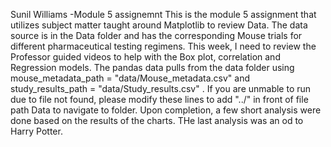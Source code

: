 Sunil Williams -Module 5 assignemnt
This is the module 5 assignment that utilizes subject matter taught around Matplotlib to review Data. The data source is in the Data folder and has the corresponding Mouse trials for different pharmaceutical testing regimens. This week, I need to review the Professor guided videos to help with the Box plot, correlation and Regression models. The pandas data pulls from the data folder using mouse_metadata_path = "data/Mouse_metadata.csv" and study_results_path = "data/Study_results.csv" . If you are unmable to run due to file not found, please modify these lines to add "../" in front of file path Data to navigate to folder.
Upon completion, a few short analysis were done based on the results of the charts. THe last analysis was an od to Harry Potter.
